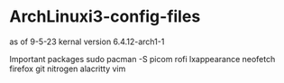# ArchLinuxi3-config-files
as of 9-5-23
kernal version 6.4.12-arch1-1

Important packages
sudo pacman -S picom rofi lxappearance neofetch firefox git 
                nitrogen alacritty vim 
